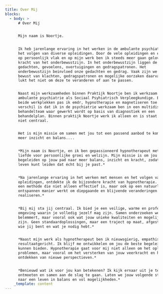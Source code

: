 ```yaml
---
title: Over Mij
blocks:
  - body: >
      # Over Mij


      Mijn naam is Noortje. 


      Ik heb jarenlange ervaring in het werken in de ambulante psychiatrie en
      het volgen van diverse opleidingen. Door de vele opleidingen en ervaringen
      op persoonlijk vlak en op mijn werk ben ik steeds meer gaan geloven in de
      kracht van het onderbewustzijn. In het onderbewustzijn liggen de diepste
      gedachten, gevoelens, overtuigingen en gedragspatronen. Het
      onderbewustzijn beinvloed onze gedachten en gedrag. Vaak zijn we ons
      bewust van klachten, gedragspatronen en mogelijke oorzaken daarvan maar
      lukt het niet om deze te veranderen of aan te passen. 


      Naast mijn werkzaamheden binnen Praktijk Noortje ben ik werkzaam in de
      ambulante psychiatrie als Sociaal Psyhiatrisch Verpleegkundige. Binnen
      beide werkplekken pas ik emdr, hypnotherapie en magnetiseren toe. Het
      verschil is dat ik in de psychiatrie werkzaam ben in een multidisciplinair
      behandelteam waar gewerkt wordt op basis van diagnostiek en een
      behandelplan. Binnen praktijk Noortje werk ik alleen en is staat diagnose
      niet centraal. 


      Het is mijn missie om samen met jou tot een passend aanbod te komen tot
      meer inzicht en balans....


      *Mijn naam is Noortje, en ik ben gepassioneerd hypnotherapeut met een
      liefde voor persoonlijke groei en welzijn. Mijn missie is om jou te
      begeleiden op jouw pad naar meer balans, inzicht en kracht, zodat je het
      leven kunt leiden dat écht bij je past.*


      *Na jarenlange ervaring in het werken met mensen en het volgen van diverse
      opleidingen, ontdekte ik de bijzondere kracht van hypnotherapie. Het is
      een methode die niet alleen effectief is, maar ook op een natuurlijke en
      ontspannen manier werkt om diepgaande en blijvende veranderingen te
      realiseren.*


      *Bij mij sta jij centraal. Ik bied je een veilige, warme en professionele
      omgeving waarin je volledig jezelf mag zijn. Samen onderzoeken we wat jou
      belemmert, maar vooral ook wat jouw unieke kwaliteiten en mogelijkheden
      zijn. Geen standaardoplossingen, maar een traject op maat, afgestemd op
      wie jij bent en wat je nodig hebt.*


      *Naast mijn werk als hypnotherapeut ben ik nieuwsgierig, empathisch en
      resultaatgericht. Ik blijf me ontwikkelen om jou de beste begeleiding te
      kunnen bieden. Hypnotherapie gaat voor mij niet alleen om het oplossen van
      problemen, maar vooral om het versterken van jouw veerkracht en het
      ontdekken van nieuwe perspectieven.*


      *Benieuwd wat ik voor jou kan betekenen? Ik kijk ernaar uit je te
      ontmoeten en samen aan de slag te gaan. Laten we jouw volgende stap zetten
      naar een leven in balans en vol mogelijkheden.*
    _template: content
---
```


